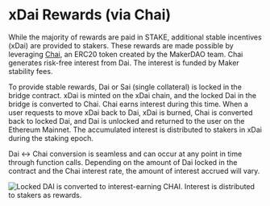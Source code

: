 # xDai Rewards \(via Chai\)

While the majority of rewards are paid in STAKE, additional stable incentives \(xDai\) are provided to stakers. These rewards are made possible by leveraging [Chai](http://chai.money), an ERC20 token created by the MakerDAO team. Chai generates risk-free interest from Dai. The interest is funded by Maker stability fees.

To provide stable rewards, Dai or Sai \(single collateral\) is locked in the bridge contract. xDai is minted on the xDai chain, and the locked Dai in the bridge is converted to Chai. Chai earns interest during this time. When a user requests to move xDai back to Dai, xDai is burned, Chai is converted back to locked Dai, and Dai is unlocked and returned to the user on the Ethereum Mainnet. The accumulated interest is distributed to stakers in xDai during the staking epoch.

Dai &lt;-&gt; Chai conversion is seamless and can occur at any point in time through function calls. Depending on the amount of Dai locked in the contract and the Chai interest rate, the amount of interest accrued will vary.

![Locked DAI is converted to interest-earning CHAI. Interest is distributed to stakers as rewards.](https://gblobscdn.gitbook.com/assets%2F-Lpgb1NM7QPMRDExHay_%2F-M-Br-sb_fDiddcvfx8f%2F-M-ByVw_4RK6DryprPeZ%2FStakers%20%282%29.png?alt=media&token=c069f923-6c2c-49f2-b577-6cd3afef88e6)


